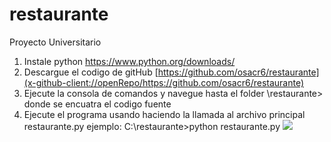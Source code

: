 # restaurante
Proyecto Universitario

1. Instale python https://www.python.org/downloads/
2. Descargue el codigo de gitHub [https://github.com/osacr6/restaurante](x-github-client://openRepo/https://github.com/osacr6/restaurante)
3. Ejecute la consola de comandos y navegue hasta el folder \restaurante> donde se encuatra el codigo fuente
4. Ejecute el programa usando haciendo la llamada al archivo principal restaurante.py ejemplo: C:\restaurante>python restaurante.py
![](https://s4.gifyu.com/images/2021-04-18_12-58-04.gif)
